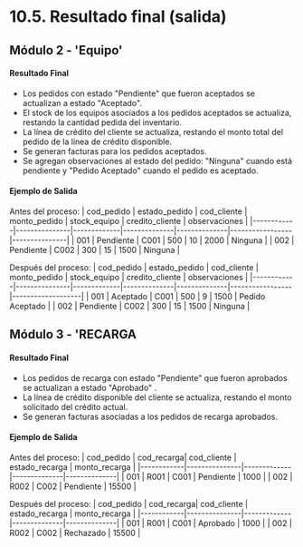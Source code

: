 # 10.5. Resultado final (salida)

## Módulo 2 - 'Equipo'
#### Resultado Final
- Los pedidos con estado "Pendiente" que fueron aceptados se actualizan a estado "Aceptado".
- El stock de los equipos asociados a los pedidos aceptados se actualiza, restando la cantidad pedida del inventario.
- La línea de crédito del cliente se actualiza, restando el monto total del pedido de la línea de crédito disponible.
- Se generan facturas para los pedidos aceptados.
- Se agregan observaciones al estado del pedido: "Ninguna" cuando está pendiente y "Pedido Aceptado" cuando el pedido es aceptado.

#### Ejemplo de Salida
Antes del proceso:
| cod_pedido | estado_pedido | cod_cliente | monto_pedido | stock_equipo | credito_cliente | observaciones |
|------------|---------------|-------------|--------------|--------------|-----------------|---------------|
| 001        | Pendiente     | C001        | 500          | 10           | 2000            | Ninguna       |
| 002        | Pendiente     | C002        | 300          | 15           | 1500            | Ninguna       |

Después del proceso:
| cod_pedido | estado_pedido | cod_cliente | monto_pedido | stock_equipo | credito_cliente | observaciones     |
|------------|---------------|-------------|--------------|--------------|-----------------|-------------------|
| 001        | Aceptado      | C001        | 500          | 9            | 1500            | Pedido Aceptado   |
| 002        | Pendiente     | C002        | 300          | 15           | 1500            | Ninguna           |

## Módulo 3 - 'RECARGA

#### Resultado Final
- Los pedidos de recarga con estado "Pendiente" que fueron aprobados se actualizan a estado "Aprobado" .
- La línea de crédito disponible del cliente se actualiza, restando el monto solicitado del crédito actual.
- Se generan facturas asociadas a los pedidos de recarga aprobados.


#### Ejemplo de Salida
Antes del proceso:
| cod_pedido | cod_recarga| cod_cliente | estado_recarga | monto_recarga | 
|------------|---------------|-------------|--------------|--------------|
| 001        | R001     | C001        |   Pendiente        | 1000           | 
| 002        | R002     | C002        | Pendiente          | 15500            | 

Después del proceso:
| cod_pedido | cod_recarga| cod_cliente | estado_recarga | monto_recarga | 
|------------|---------------|-------------|--------------|--------------|
| 001        | R001     | C001        |   Aprobado       | 1000           | 
| 002        | R002     | C002        | Rechazado          | 15500            | 

